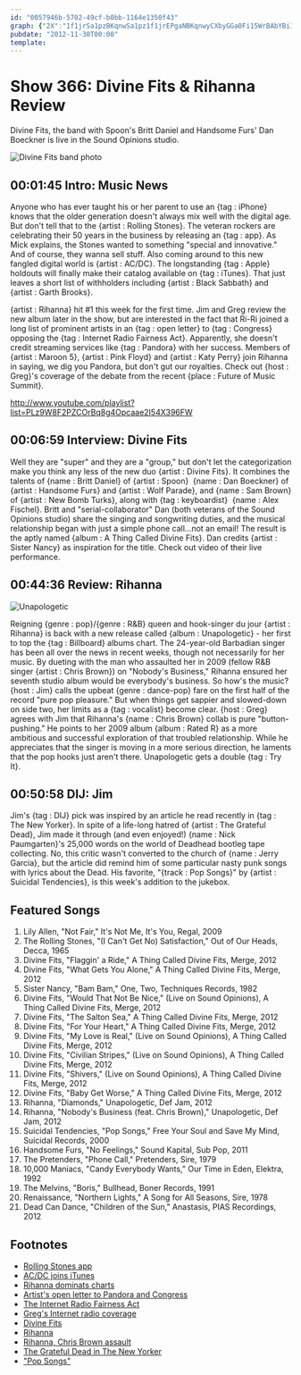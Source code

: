```yaml
---
id: "0057946b-5702-49cf-b0bb-1164e1350f43"
graph: {"2X":"1f1jrSa1pzBKqnwSa1pz1f1jrEPgaNBKqnwyCXbyGGa0Fi15WrBAbYBi15WrBGcjHi15Wri15WrqTxPSBGc5Bi15WrBG58UBGc5BBG58Ub4CdaBG58UZDuMCBHm1Gb4Cda","BN":"GUaLjiwObBGUaLjGXjnMGUaLjaSOWLGUaLjspGWLGUaLjdybdSGXjnMNQRu5BLCAoaSOWLN6J73aSOWLVB5SfspGWL9e4OadybdS","22C":"9MGtlGGa0FGGa0FWPg0uGGa0FokW5MGGa0FiGFhKCH2ViGGa0F","2CY":"BK116tlY0OBL5nvd1D9WBL5nvsQ5NIBLkA2sQ5NIIGP6xtlY0O"}
pubdate: "2012-11-30T00:00"
template: 
---
```






# Show 366: Divine Fits & Rihanna Review

Divine Fits, the band with Spoon's Britt Daniel and Handsome Furs' Dan Boeckner is live in the Sound Opinions studio.

![Divine Fits band photo](https://static.soundopinions.org/images/2012/divinefits.jpg)



## 00:01:45 Intro: Music News

Anyone who has ever taught his or her parent to use an {tag : iPhone} knows that the older generation doesn't always mix well with the digital age. But don't tell that to the {artist : Rolling Stones}. The veteran rockers are celebrating their 50 years in the business by releasing an {tag : app}. As Mick explains, the Stones wanted to something "special and innovative." And of course, they wanna sell stuff. Also coming around to this new fangled digital world is {artist : AC/DC}. The longstanding {tag : Apple} holdouts will finally make their catalog available on {tag : iTunes}. That just leaves a short list of withholders including {artist : Black Sabbath} and {artist : Garth Brooks}.

{artist : Rihanna} hit #1 this week for the first time. Jim and Greg review the new album later in the show, but are interested in the fact that Ri-Ri joined a long list of prominent artists in an {tag : open letter} to {tag : Congress} opposing the {tag : Internet Radio Fairness Act}. Apparently, she doesn't credit streaming services like {tag : Pandora} with her success. Members of {artist : Maroon 5}, {artist : Pink Floyd} and {artist : Katy Perry} join Rihanna in saying, we dig you Pandora, but don't gut our royalties. Check out {host : Greg}'s coverage of the debate from the recent {place : Future of Music Summit}.

http://www.youtube.com/playlist?list=PLz9W8F2PZCOrBq8g4Opcaae2I54X396FW



## 00:06:59 Interview: Divine Fits

Well they are "super" and they are a "group," but don't let the categorization make you think any less of the new duo {artist : Divine Fits}. It combines the talents of {name : Britt Daniel} of {artist : Spoon}  {name : Dan Boeckner} of {artist : Handsome Furs} and {artist : Wolf Parade}, and {name : Sam Brown} of {artist : New Bomb Turks}, along with {tag : keyboardist}  {name : Alex Fischel}. Britt and "serial-collaborator" Dan (both veterans of the Sound Opinions studio) share the singing and songwriting duties, and the musical relationship began with just a simple phone call...not an email! The result is the aptly named {album : A Thing Called Divine Fits}. Dan credits {artist : Sister Nancy} as inspiration for the title. Check out video of their live performance.



## 00:44:36 Review: Rihanna

![Unapologetic](https://static.soundopinions.org/assets/366/22C0.jpg)

Reigning {genre : pop}/{genre : R&B} queen and hook-singer du jour {artist : Rihanna} is back with a new release called {album : Unapologetic} - her first to top the {tag : Billboard} albums chart. The 24-year-old Barbadian singer has been all over the news in recent weeks, though not necessarily for her music. By dueting with the man who assaulted her in 2009 (fellow R&B singer {artist : Chris Brown}) on "Nobody's Business," Rihanna ensured her seventh studio album would be everybody's business. So how's the music? {host : Jim} calls the upbeat {genre : dance-pop} fare on the first half of the record "pure pop pleasure." But when things get sappier and slowed-down on side two, her limits as a {tag : vocalist} become clear. {host : Greg} agrees with Jim that Rihanna's {name : Chris Brown} collab is pure "button-pushing." He points to her 2009 album {album : Rated R} as a more ambitious and successful exploration of that troubled relationship. While he appreciates that the singer is moving in a more serious direction, he laments that the pop hooks just aren't there. Unapologetic gets a double {tag : Try It}.



## 00:50:58 DIJ: Jim

Jim's {tag : DIJ} pick was inspired by an article he read recently in {tag : The New Yorker}. In spite of a life-long hatred of {artist : The Grateful Dead}, Jim made it through (and even enjoyed!) {name : Nick Paumgarten}'s 25,000 words on the world of Deadhead bootleg tape collecting. No, this critic wasn't converted to the church of {name : Jerry Garcia}, but the article did remind him of some particular nasty punk songs with lyrics about the Dead. His favorite, "{track : Pop Songs}" by {artist : Suicidal Tendencies}, is this week's addition to the jukebox.



## Featured Songs

1. Lily Allen, "Not Fair," It's Not Me, It's You, Regal, 2009
2. The Rolling Stones, "(I Can't Get No) Satisfaction," Out of Our Heads, Decca, 1965
3. Divine Fits, "Flaggin' a Ride," A Thing Called Divine Fits, Merge, 2012
4. Divine Fits, "What Gets You Alone," A Thing Called Divine Fits, Merge, 2012
5. Sister Nancy, "Bam Bam," One, Two, Techniques Records, 1982
6. Divine Fits, "Would That Not Be Nice," (Live on Sound Opinions), A Thing Called Divine Fits, Merge, 2012
7. Divine Fits, "The Salton Sea," A Thing Called Divine Fits, Merge, 2012
8. Divine Fits, "For Your Heart," A Thing Called Divine Fits, Merge, 2012
9. Divine Fits, "My Love is Real," (Live on Sound Opinions), A Thing Called Divine Fits, Merge, 2012
10. Divine Fits, "Civilian Stripes," (Live on Sound Opinions), A Thing Called Divine Fits, Merge, 2012
11. Divine Fits, "Shivers," (Live on Sound Opinions), A Thing Called Divine Fits, Merge, 2012
12. Divine Fits, "Baby Get Worse," A Thing Called Divine Fits, Merge, 2012
13. Rihanna, "Diamonds," Unapologetic, Def Jam, 2012
14. Rihanna, "Nobody's Business (feat. Chris Brown)," Unapologetic, Def Jam, 2012
15. Suicidal Tendencies, "Pop Songs," Free Your Soul and Save My Mind, Suicidal Records, 2000
16. Handsome Furs, "No Feelings," Sound Kapital, Sub Pop, 2011
17. The Pretenders, "Phone Call," Pretenders, Sire, 1979
18. 10,000 Maniacs, "Candy Everybody Wants," Our Time in Eden, Elektra, 1992
19. The Melvins, "Boris," Bullhead, Boner Records, 1991
20. Renaissance, "Northern Lights," A Song for All Seasons, Sire, 1978
21. Dead Can Dance, "Children of the Sun," Anastasis, PIAS Recordings, 2012



## Footnotes

- [Rolling Stones app](http://articles.latimes.com/2012/nov/20/entertainment/la-et-ms-rolling-stones-official-app-itunes-20121120)
- [AC/DC joins iTunes](http://mediadecoder.blogs.nytimes.com/2012/11/21/now-that-acdcs-there-whos-still-missing-from-itunes/?_php=true&_type=blogs&_r=0)
- [Rihanna dominats charts](http://www.billboard.com/biz/articles/news/1082908/rihanna-scores-double-domination-atop-billboard-200-hot-100)
- [Artist's open letter to Pandora and Congress](http://www.hollywoodreporter.com/earshot/artists-open-letter-pandora-internet-radio-fairness-act-390473)
- [The Internet Radio Fairness Act](http://www.wyden.senate.gov/download/?id=84d76138-a2bc-456d-bfcd-544c6c941647&download=1)
- [Greg's Internet radio coverage](http://articles.chicagotribune.com/2012-11-13/entertainment/chi-future-of-music-summit-debate-internet-radio-royalty-rates-debated-20121113_1_future-of-music-summit-tim-westergren-satellite-and-cable-radio)
- [Divine Fits](http://divinefits.com/)
- [Rihanna](http://www.rihannanow.com/)
- [Rihanna, Chris Brown assault](http://www.cnn.com/2009/CRIME/08/25/chris.brown.sentencing/index.html?_s=PM:CRIME)
- [The Grateful Dead in The New Yorker](http://www.newyorker.com/reporting/2012/11/26/121126fa_fact_paumgarten)
- ["Pop Songs"](https://www.youtube.com/watch?v=nAC9rItp5vQ)